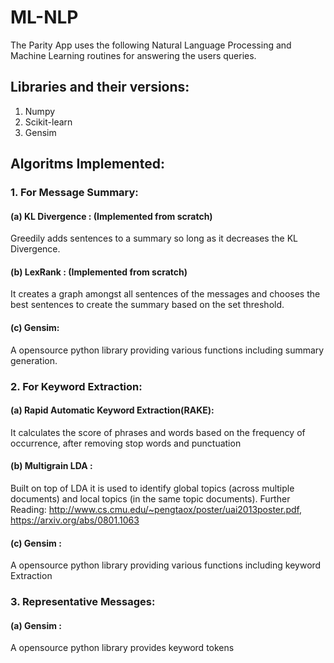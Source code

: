 # ML-NLP


The Parity App uses the following Natural Language Processing and Machine Learning routines for answering the users queries.

## Libraries and their versions:
1. Numpy
2. Scikit-learn
3. Gensim

## Algoritms Implemented:
### 1. For Message Summary:
#### (a) KL Divergence : (Implemented from scratch)
 Greedily adds sentences to a summary so long as it decreases the KL Divergence.
#### (b) LexRank : (Implemented from scratch) 
 It creates a graph amongst all sentences of the messages and chooses the best sentences to create the summary based on the set threshold.
  
#### (c) Gensim:
A opensource python library providing various functions including summary generation.
        
### 2. For Keyword Extraction:
#### (a) Rapid Automatic Keyword Extraction(RAKE):
It calculates the score of phrases and words based on the frequency of occurrence, after removing stop words and punctuation
          
#### (b) Multigrain LDA :
Built on top of LDA it is used to identify global topics (across multiple documents) and local topics (in the same topic documents). Further Reading: http://www.cs.cmu.edu/~pengtaox/poster/uai2013poster.pdf, https://arxiv.org/abs/0801.1063
 
#### (c) Gensim :
A opensource python library providing various functions including keyword Extraction

### 3. Representative Messages:
#### (a) Gensim :
A opensource python library provides keyword tokens

  
